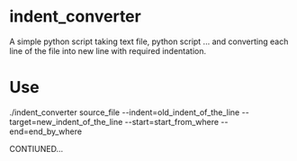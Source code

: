 # indent_converter
A simple python script taking text file, python script ... and converting each line of the file into new line with required indentation.

# Use
./indent_converter source_file --indent=old_indent_of_the_line --target=new_indent_of_the_line --start=start_from_where --end=end_by_where

CONTIUNED...
